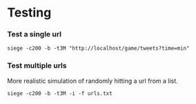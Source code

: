 # Testing

### Test a single url
    siege -c200 -b -t3M "http://localhost/game/tweets?time=min"

### Test multiple urls
More realistic simulation of randomly hitting a url from a list.

    siege -c200 -b -t3M -i -f urls.txt
